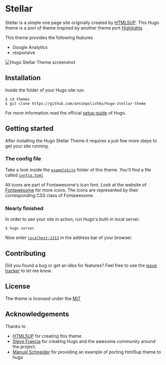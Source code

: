 # Stellar

Stellar is a simple one page site originally created by [HTML5UP](http://html5up.net/stellar). This Hugo theme is a port of theme inspired by another theme port [Highlights](https://github.com/schmanat/hugo-highlights-theme)

This theme provides the following features

* Google Analytics
* responsive

![Hugo Stellar Theme screenshot](https://raw.githubusercontent.com/antonpolishko/hugo-stellar-theme/master/images/screenshot.png)
## Installation

Inside the folder of your Hugo site run:

    $ cd themes
    $ git clone https://github.com/antonpolishko/hugo-stellar-theme

For more information read the official [setup guide](//gohugo.io/overview/installing/) of Hugo.

## Getting started
After installing the Hugo Stellar Theme it requires a just few more steps to get your site running.

### The config file
Take a look inside the [`exampleSite`](//github.com/antonpolishko/hugo-stellar-theme/tree/master/exampleSite) folder of this theme. You'll find a file called [`config.toml`](//github.com/schmanat/hugo-highlights-theme/tree/master/exampleSite/config.toml)


All icons are part of Fontawesome's icon font. Look at the website of [Fontawesome](//fortawesome.github.io/Font-Awesome/icons/) for more icons. The icons are represented by their corresponding CSS class of Fontawesome. 

### Nearly finished
In order to see your site in action, run Hugo's built-in local server.

    $ hugo server

Now enter [`localhost:1313`](http://localhost:1313) in the address bar of your browser.

## Contributing
Did you found a bug or got an idea for features? Feel free to use the [issue tracker](//github.com/antonpolishko/hugo-stellar-theme/issues) to let me know.

## License

The theme is licensed under the [MIT](https://creativecommons.org/licenses/by/3.0/)

## Acknowledgements

Thanks to

- [HTML5UP](http://html5up.net) for creating this theme
- [Steve Francia](//github.com/spf13) for creating Hugo and the awesome community around the project.
- [Manuel Schneider](//github.com/schmanat) for providing an example of porting html5up theme to hugo
